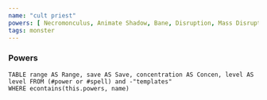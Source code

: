 ```yaml
---
name: "cult priest"
powers: [ Necromonculus, Animate Shadow, Bane, Disruption, Mass Disruption, Mind Sliver ]
tags: monster
---
```


### Powers
```dataview
TABLE range AS Range, save AS Save, concentration AS Concen, level AS level FROM (#power or #spell) and -"templates"
WHERE econtains(this.powers, name)
```
